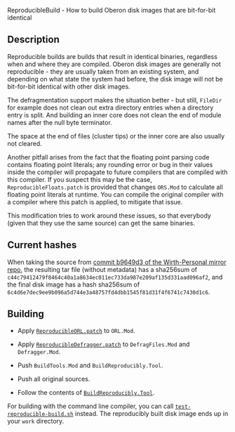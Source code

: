 ReproducibleBuild - How to build Oberon disk images that are bit-for-bit identical

Description
-----------

Reproducible builds are builds that result in identical binaries, regardless when
and where they are compiled. Oberon disk images are generally not reproducible - they
are usually taken from an existing system, and depending on what state the system had before,
the disk image will not be bit-for-bit identical with other disk images.

The defragmentation support makes the situation better - but still, `FileDir` for example
does not clean out extra directory entries when a directory entry is split. And building
an inner core does not clean the end of module names after the null byte terminator.

The space at the end of files (cluster tips) or the inner core are also usually not
cleared.

Another pitfall arises from the fact that the floating point parsing code contains floating
point literals; any rounding error or bug in their values inside the compiler will propagate to
future compilers that are compiled with this compiler. If you suspect this may be the case,
`ReproducibleFloats.patch` is provided that changes `ORS.Mod` to calculate all floating point
literals at runtime. You can compile the original compiler with a compiler where this patch
is applied, to mitigate that issue.

This modification tries to work around these issues, so that everybody (given that they
use the same source) can get the same binaries.


Current hashes
--------------

When taking the source from [commit b9649d3 of the Wirth-Personal mirror
repo](https://github.com/Spirit-of-Oberon/wirth-personal/tree/b9649d310e668c31b09e44ec38d0b517765be0a2/people.inf.ethz.ch/wirth/ProjectOberon/Sources),
the resulting tar file (without metadata) has a sha256sum of `c44c79412479f8464c40a1a8634ec011ec733da987e209af135d331aad096af2`,
and the final disk image has a hash sha256sum of `6c4d6e7dec9ee9b096a5d744e3a48757fd4dbb1545f81d31f4f6741c7430d1c6`.


Building
--------

- Apply [`ReproducibleORL.patch`](ReproducibleORL.patch) to `ORL.Mod`.

- Apply [`ReproducibleDefragger.patch`](ReproducibleDefragger.patch) to `DefragFiles.Mod` and `Defragger.Mod`.

- Push `BuildTools.Mod` and `BuildReproducibly.Tool`.

- Push all original sources.

- Follow the contents of [`BuildReproducibly.Tool`](BuildReproducibly.Tool).

For building with the command line compiler, you can call [`test-reproducible-build.sh`](test-reproducible-build.sh) instead.
The reproducibly built disk image ends up in your `work` directory.
